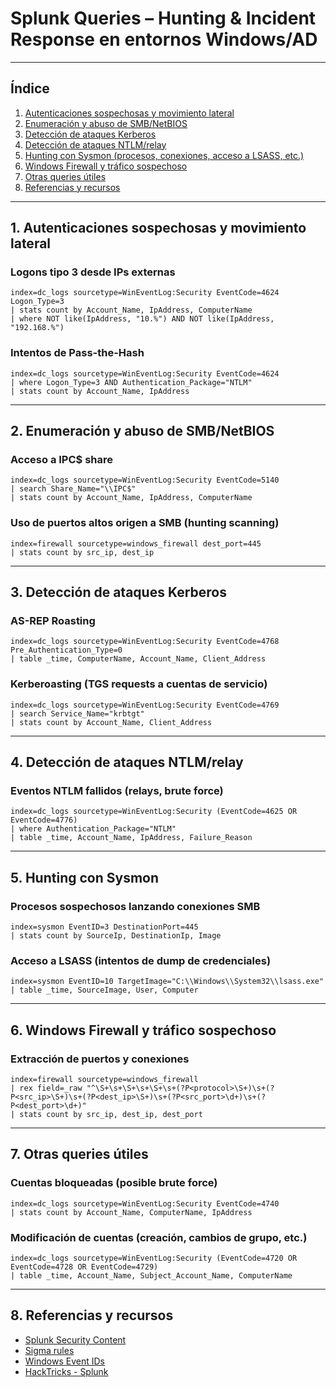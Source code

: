 # Splunk Queries – Hunting & Incident Response en entornos Windows/AD

---

## Índice

1. [Autenticaciones sospechosas y movimiento lateral](#autenticaciones-sospechosas-y-movimiento-lateral)
2. [Enumeración y abuso de SMB/NetBIOS](#enumeracion-y-abuso-de-smbnetbios)
3. [Detección de ataques Kerberos](#deteccion-de-ataques-kerberos)
4. [Detección de ataques NTLM/relay](#deteccion-de-ataques-ntlmrelay)
5. [Hunting con Sysmon (procesos, conexiones, acceso a LSASS, etc.)](#hunting-con-sysmon)
6. [Windows Firewall y tráfico sospechoso](#windows-firewall-y-trafico-sospechoso)
7. [Otras queries útiles](#otras-queries-utiles)
8. [Referencias y recursos](#referencias-y-recursos)

---

## 1. Autenticaciones sospechosas y movimiento lateral

### Logons tipo 3 desde IPs externas
```splunk
index=dc_logs sourcetype=WinEventLog:Security EventCode=4624 Logon_Type=3
| stats count by Account_Name, IpAddress, ComputerName
| where NOT like(IpAddress, "10.%") AND NOT like(IpAddress, "192.168.%")
```

### Intentos de Pass-the-Hash
```splunk
index=dc_logs sourcetype=WinEventLog:Security EventCode=4624
| where Logon_Type=3 AND Authentication_Package="NTLM"
| stats count by Account_Name, IpAddress
```

---

## 2. Enumeración y abuso de SMB/NetBIOS

### Acceso a IPC$ share
```splunk
index=dc_logs sourcetype=WinEventLog:Security EventCode=5140
| search Share_Name="\\IPC$"
| stats count by Account_Name, IpAddress, ComputerName
```

### Uso de puertos altos origen a SMB (hunting scanning)
```splunk
index=firewall sourcetype=windows_firewall dest_port=445
| stats count by src_ip, dest_ip
```

---

## 3. Detección de ataques Kerberos

### AS-REP Roasting
```splunk
index=dc_logs sourcetype=WinEventLog:Security EventCode=4768 Pre_Authentication_Type=0
| table _time, ComputerName, Account_Name, Client_Address
```

### Kerberoasting (TGS requests a cuentas de servicio)
```splunk
index=dc_logs sourcetype=WinEventLog:Security EventCode=4769
| search Service_Name="krbtgt"
| stats count by Account_Name, Client_Address
```

---

## 4. Detección de ataques NTLM/relay

### Eventos NTLM fallidos (relays, brute force)
```splunk
index=dc_logs sourcetype=WinEventLog:Security (EventCode=4625 OR EventCode=4776)
| where Authentication_Package="NTLM"
| table _time, Account_Name, IpAddress, Failure_Reason
```

---

## 5. Hunting con Sysmon

### Procesos sospechosos lanzando conexiones SMB
```splunk
index=sysmon EventID=3 DestinationPort=445
| stats count by SourceIp, DestinationIp, Image
```

### Acceso a LSASS (intentos de dump de credenciales)
```splunk
index=sysmon EventID=10 TargetImage="C:\\Windows\\System32\\lsass.exe"
| table _time, SourceImage, User, Computer
```

---

## 6. Windows Firewall y tráfico sospechoso

### Extracción de puertos y conexiones
```splunk
index=firewall sourcetype=windows_firewall
| rex field=_raw "^\S+\s+\S+\s+\S+\s+(?P<protocol>\S+)\s+(?P<src_ip>\S+)\s+(?P<dest_ip>\S+)\s+(?P<src_port>\d+)\s+(?P<dest_port>\d+)"
| stats count by src_ip, dest_ip, dest_port
```

---

## 7. Otras queries útiles

### Cuentas bloqueadas (posible brute force)
```splunk
index=dc_logs sourcetype=WinEventLog:Security EventCode=4740
| stats count by Account_Name, ComputerName, IpAddress
```

### Modificación de cuentas (creación, cambios de grupo, etc.)
```splunk
index=dc_logs sourcetype=WinEventLog:Security (EventCode=4720 OR EventCode=4728 OR EventCode=4729)
| table _time, Account_Name, Subject_Account_Name, ComputerName
```

---

## 8. Referencias y recursos

- [Splunk Security Content](https://research.splunk.com/)
- [Sigma rules](https://sigmahq.io/)
- [Windows Event IDs](https://www.ultimatewindowssecurity.com/securitylog/encyclopedia/)
- [HackTricks - Splunk](https://book.hacktricks.xyz/logging-siem/splunk/splunk-cheat-sheet)
